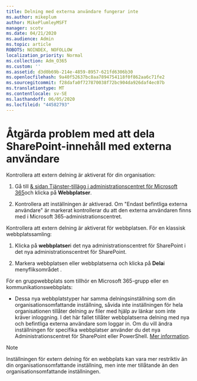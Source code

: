 ```yaml
---
title: Delning med externa användare fungerar inte
ms.author: mikeplum
author: MikePlumleyMSFT
manager: scotv
ms.date: 04/21/2020
ms.audience: Admin
ms.topic: article
ROBOTS: NOINDEX, NOFOLLOW
localization_priority: Normal
ms.collection: Adm_O365
ms.custom: ''
ms.assetid: d3d0b69b-214e-4859-8957-621fd6306b30
ms.openlocfilehash: 9a40f52637bc8aa7894754118f0f862aa6c71fe2
ms.sourcegitcommit: f28dafa0f727870038f72bc904da926daf4ec07b
ms.translationtype: MT
ms.contentlocale: sv-SE
ms.lasthandoff: 06/05/2020
ms.locfileid: "44582793"
---
```

# <a name="fix-problems-sharing-sharepoint-content-with-external-users"></a>Åtgärda problem med att dela SharePoint-innehåll med externa användare

Kontrollera att extern delning är aktiverat för din organisation:
  
1. Gå till [ &amp; sidan Tjänster-tillägg i administrationscentret för Microsoft 365](https://portal.office.com/adminportal/home#/Settings/ServicesAndAddIns)och klicka på **Webbplatser**.
    
2. Kontrollera att inställningen är aktiverad. Om "Endast befintliga externa användare" är markerat kontrollerar du att den externa användaren finns med i Microsoft 365-administrationscentret.
    
Kontrollera att extern delning är aktiverat för webbplatsen. För en klassisk webbplatssamling:
  
1. Klicka på **webbplatser**i det nya administrationscentret för SharePoint i det nya administrationscentret för SharePoint.
    
2. Markera webbplatsen eller webbplatserna och klicka på **Dela**i menyfliksområdet .
    
För en gruppwebbplats som tillhör en Microsoft 365-grupp eller en kommunikationswebbplats:
  
- Dessa nya webbplatstyper har samma delningsinställning som din organisationsomfattande inställning, såvida inte inställningen för hela organisationen tillåter delning av filer med hjälp av länkar som inte kräver inloggning. I det här fallet tillåter webbplatserna delning med nya och befintliga externa användare som loggar in. Om du vill ändra inställningen för specifika webbplatser använder du det nya Administrationscentret för SharePoint eller PowerShell. [Mer information](https://go.microsoft.com/fwlink/?linkid=871863).
    
> [!NOTE]
> Inställningen för extern delning för en webbplats kan vara mer restriktiv än din organisationsomfattande inställning, men inte mer tillåtande än den organisationsomfattande inställningen. 
  

